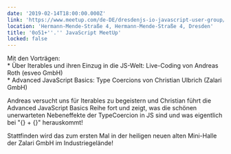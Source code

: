 ```yaml
---
date: '2019-02-14T18:00:00.000Z'
link: 'https://www.meetup.com/de-DE/dresdenjs-io-javascript-user-group/events/wwdfrqyzdbsb/'
location: 'Hermann-Mende-Straße 4, Hermann-Mende-Straße 4, Dresden'
title: '0o51+''.'' JavaScript MeetUp'
locked: false
---
```

Mit den Vorträgen:  
\* Über Iterables und ihren Einzug in die JS-Welt: Live-Coding von Andreas Roth (esveo GmbH)  
\* Advanced JavaScript Basics: Type Coercions von Christian Ulbrich (Zalari GmbH)

Andreas versucht uns für Iterables zu begeistern und Christian führt die Advanced JavaScript Basics Reihe fort und zeigt, was die schönen unerwarteten Nebeneffekte der TypeCoercion in JS sind und was eigentlich bei "{} + {}" herauskommt!

Stattfinden wird das zum ersten Mal in der heiligen neuen alten Mini-Halle der Zalari GmbH im Industriegelände!
